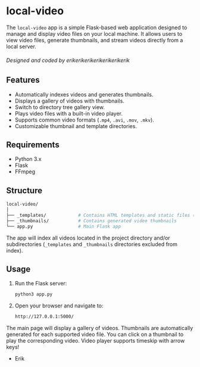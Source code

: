 # local-video

The `local-video` app is a simple Flask-based web application designed to manage and display video files on your local machine. It allows users to view video files, generate thumbnails, and stream videos directly from a local server.

###### Designed and coded by erikerikerikerikerikerikerik

## Features

- Automatically indexes videos and generates thumbnails.
- Displays a gallery of videos with thumbnails.
- Switch to directory tree gallery view.
- Plays video files with a built-in video player.
- Supports common video formats (`.mp4`, `.avi`, `.mov`, `.mkv`).
- Customizable thumbnail and template directories.

## Requirements

- Python 3.x
- Flask
- FFmpeg

## Structure

```bash
local-video/
│
├── _templates/            # Contains HTML templates and static files (CSS, JS, etc.)
├── _thumbnails/           # Contains generated video thumbnails
└── app.py                 # Main Flask app
```

The app will index all videos located in the project directory and/or subdirectories (`_templates` and `_thumbnails` directories excluded from index).

## Usage

1. Run the Flask server:

    ```bash
    python3 app.py
    ```

2. Open your browser and navigate to:

    ```bash
    http://127.0.0.1:5000/
    ```

The main page will display a gallery of videos. Thumbnails are automatically
generated for each supported video file. You can click on a thumbnail to play the corresponding video.
Video player supports timeskip with arrow keys!

- Erik